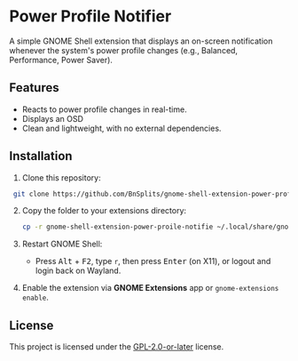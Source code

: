 # Power Profile Notifier

A simple GNOME Shell extension that displays an on-screen notification whenever the system's power profile changes (e.g., Balanced, Performance, Power Saver).

## Features

- Reacts to power profile changes in real-time.
- Displays an OSD
- Clean and lightweight, with no external dependencies.

## Installation

1. Clone this repository:
  ```bash
   git clone https://github.com/BnSplits/gnome-shell-extension-power-profile-notifier.git
  ````

2. Copy the folder to your extensions directory:

   ```bash
   cp -r gnome-shell-extension-power-proile-notifie ~/.local/share/gnome-shell/extensions/powerprofilenotifier@bnsplits.github.com
   ```
3. Restart GNOME Shell:

   * Press <kbd>Alt</kbd> + <kbd>F2</kbd>, type `r`, then press <kbd>Enter</kbd> (on X11), or logout and login back on Wayland.
4. Enable the extension via **GNOME Extensions** app or `gnome-extensions enable`.

## License
This project is licensed under the [GPL-2.0-or-later](LICENSE) license.
